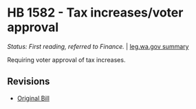 # HB 1582 - Tax increases/voter approval
*Status: First reading, referred to Finance.* | [leg.wa.gov summary](https://app.leg.wa.gov/billsummary?BillNumber=1582&Year=2021)

Requiring voter approval of tax increases.

## Revisions
* [Original Bill](1/)